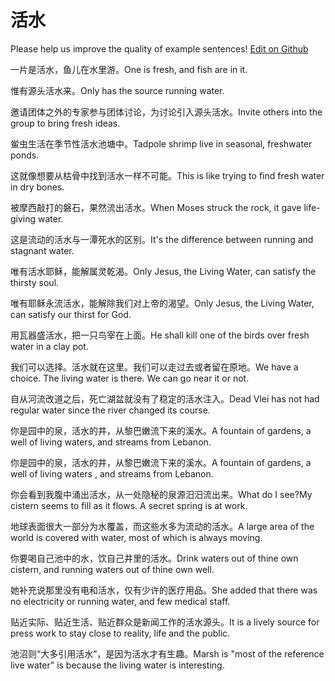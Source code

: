 # 活水

Please help us improve the quality of example sentences! [Edit on Github](https://github.com/jiyushe/jiyu-example-sentence-source/blob/main/chinese/huoshui.md)

<p><span class="chinese">一片是活水，鱼儿在水里游。</span><span class="english">One is fresh, and fish are in it.</span></p>

<p><span class="chinese">惟有源头活水来。</span><span class="english">Only has the source running water.</span></p>

<p><span class="chinese">邀请团体之外的专家参与团体讨论，为讨论引入源头活水。</span><span class="english">Invite others into the group to bring fresh ideas.</span></p>

<p><span class="chinese">鲎虫生活在季节性活水池塘中。</span><span class="english">Tadpole shrimp live in seasonal, freshwater ponds.</span></p>

<p><span class="chinese">这就像想要从枯骨中找到活水一样不可能。</span><span class="english">This is like trying to find fresh water in dry bones.</span></p>

<p><span class="chinese">被摩西敲打的磐石，果然流出活水。</span><span class="english">When Moses struck the rock, it gave life-giving water.</span></p>

<p><span class="chinese">这是流动的活水与一潭死水的区别。</span><span class="english">It's the difference between running and stagnant water.</span></p>

<p><span class="chinese">唯有活水耶稣，能解属灵乾渴。</span><span class="english">Only Jesus, the Living Water, can satisfy the thirsty soul.</span></p>

<p><span class="chinese">唯有耶稣永流活水，能解除我们对上帝的渴望。</span><span class="english">Only Jesus, the Living Water, can satisfy our thirst for God.</span></p>

<p><span class="chinese">用瓦器盛活水，把一只鸟宰在上面。</span><span class="english">He shall kill one of the birds over fresh water in a clay pot.</span></p>

<p><span class="chinese">我们可以选择。活水就在这里。我们可以走过去或者留在原地。</span><span class="english">We have a choice. The living water is there. We can go near it or not.</span></p>

<p><span class="chinese">自从河流改道之后，死亡湖盆就没有了稳定的活水注入。</span><span class="english">Dead Vlei has not had regular water since the river changed its course.</span></p>

<p><span class="chinese">你是园中的泉，活水的井，从黎巴嫩流下来的溪水。</span><span class="english">A fountain of gardens, a well of living waters, and streams from Lebanon.</span></p>

<p><span class="chinese">你是园中的泉，活水的井，从黎巴嫩流下来的溪水。</span><span class="english">A fountain of gardens, a well of living waters , and streams from Lebanon.</span></p>

<p><span class="chinese">你会看到我腹中涌出活水，从一处隐秘的泉源汨汨流出来。</span><span class="english">What do I see?My cistern seems to fill as it flows. A secret spring is at work.</span></p>

<p><span class="chinese">地球表面很大一部分为水覆盖，而这些水多为流动的活水。</span><span class="english">A large area of the world is covered with water, most of which is always moving.</span></p>

<p><span class="chinese">你要喝自己池中的水，饮自己井里的活水。</span><span class="english">Drink waters out of thine own cistern, and running waters out of thine own well.</span></p>

<p><span class="chinese">她补充说那里没有电和活水，仅有少许的医疗用品。</span><span class="english">She added that there was no electricity or running water, and few medical staff.</span></p>

<p><span class="chinese">贴近实际、贴近生活、贴近群众是新闻工作的活水源头。</span><span class="english">It is a lively source for press work to stay close to reality, life and the public.</span></p>

<p><span class="chinese">池沼则“大多引用活水”，是因为活水才有生趣。</span><span class="english">Marsh is "most of the reference live water" is because the living water is interesting.</span></p>

